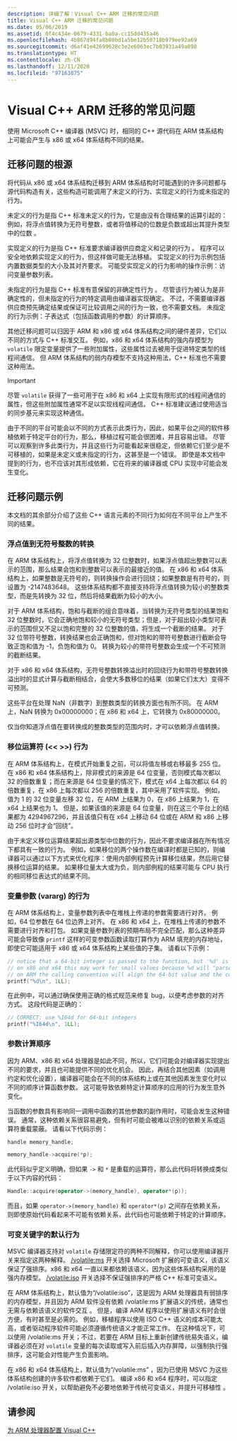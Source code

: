 ```yaml
---
description: 详细了解：Visual C++ ARM 迁移的常见问题
title: Visual C++ ARM 迁移的常见问题
ms.date: 05/06/2019
ms.assetid: 0f4c434e-0679-4331-ba0a-cc15dd435a46
ms.openlocfilehash: 4b867d94fa8b80bd1a5be12b50718b979ee92a69
ms.sourcegitcommit: d6af41e42699628c3e2e6063ec7b03931a49a098
ms.translationtype: HT
ms.contentlocale: zh-CN
ms.lasthandoff: 12/11/2020
ms.locfileid: "97163075"
---
```

# <a name="common-visual-c-arm-migration-issues"></a>Visual C++ ARM 迁移的常见问题

使用 Microsoft C++ 编译器 (MSVC) 时，相同的 C++ 源代码在 ARM 体系结构上可能会产生与 x86 或 x64 体系结构不同的结果。

## <a name="sources-of-migration-issues"></a>迁移问题的根源

将代码从 x86 或 x64 体系结构迁移到 ARM 体系结构时可能遇到的许多问题都与源代码构造有关，这些构造可能调用了未定义的行为、实现定义的行为或未指定的行为。

未定义的行为是指 C++ 标准未定义的行为，它是由没有合理结果的运算引起的：例如，将浮点值转换为无符号整数，或者将值移动的位数是负数或超出其提升类型中的位数  。

实现定义的行为是指 C++ 标准要求编译器供应商定义和记录的行为  。 程序可以安全地依赖实现定义的行为，但这样做可能无法移植。 实现定义的行为示例包括内置数据类型的大小及其对齐要求。 可能受实现定义的行为影响的操作示例：访问变量参数列表。

未指定的行为是指 C++ 标准有意保留的非确定性行为  。 尽管该行为被认为是非确定性的，但未指定的行为的特定调用由编译器实现确定。 不过，不需要编译器供应商预先确定结果或保证可比较调用之间的行为一致，也不需要文档。 未指定的行为示例：子表达式（包括函数调用的参数）的计算顺序。

其他迁移问题可以归因于 ARM 和 x86 或 x64 体系结构之间的硬件差异，它们以不同的方式与 C++ 标准交互。 例如，x86 和 x64 体系结构的强内存模型为 `volatile` 限定变量提供了一些附加属性，这些属性过去被用于促进特定类型的线程间通信。 但 ARM 体系结构的弱内存模型不支持这种用法，C++ 标准也不需要这种用法。

> [!IMPORTANT]
> 尽管 `volatile` 获得了一些可用于在 x86 和 x64 上实现有限形式的线程间通信的属性，但这些附加属性通常不足以实现线程间通信。 C++ 标准建议通过使用适当的同步基元来实现这种通信。

由于不同的平台可能会以不同的方式表示此类行为，因此，如果平台之间的软件移植依赖于特定平台的行为，那么，移植过程可能会很困难，并且容易出错。 尽管可以观察到许多此类行为，并且这些行为可能看起来很稳定，但依赖它们至少是不可移植的，如果是未定义或未指定的行为，这甚至是一个错误。 即使是本文档中提到的行为，也不应该对其形成依赖，它在将来的编译器或 CPU 实现中可能会发生变化。

## <a name="example-migration-issues"></a>迁移问题示例

本文档的其余部分介绍了这些 C++ 语言元素的不同行为如何在不同平台上产生不同的结果。

### <a name="conversion-of-floating-point-to-unsigned-integer"></a>浮点值到无符号整数的转换

在 ARM 体系结构上，将浮点值转换为 32 位整数时，如果浮点值超出整数可以表示的范围，那么结果会饱和到整数可以表示的最接近的值。 在 x86 和 x64 体系结构上，如果整数是无符号的，则转换操作会进行回绕；如果整数是有符号的，则设置为 -2147483648。 这些体系结构都不直接支持将浮点值转换为较小的整数类型，而是先转换为 32 位，然后将结果截断为较小的大小。

对于 ARM 体系结构，饱和与截断的组合意味着，当转换为无符号类型的结果饱和 32 位整数时，它会正确地饱和较小的无符号类型；但是，对于超出较小类型可表示的范围但又不足以饱和完整的 32 位整数的值，将生成一个截断的结果。 对于 32 位带符号整数，转换结果也会正确饱和，但对饱和的带符号整数进行截断会导致正饱和值为 -1，负饱和值为 0。 转换为较小的带符号整数会生成一个不可预测的截断结果。

对于 x86 和 x64 体系结构，无符号整数转换溢出时的回绕行为和带符号整数转换溢出时的显式计算与截断相结合，会使大多数移位的结果（如果它们太大）变得不可预测。

这些平台在处理 NaN（非数字）到整数类型的转换方面也有所不同。 在 ARM 上，NaN 转换为 0x00000000；在 x86 和 x64 上，它转换为 0x80000000。

仅当你知道浮点值在要转换成的整数类型的范围内时，才可以依赖浮点值转换。

### <a name="shift-operator---behavior"></a>移位运算符 (\<\< >>) 行为

在 ARM 体系结构上，在模式开始重复之前，可以将值左移或右移最多 255 位。 在 x86 和 x64 体系结构上，除非模式的来源是 64 位变量，否则模式每次都以 32 的倍数重复；而在来源是 64 位变量的情况下，模式在 x64 上每次都以 64 的倍数重复，在 x86 上每次都以 256 的倍数重复，其中采用了软件实现。 例如，值为 1 的 32 位变量左移 32 位，在 ARM 上结果为 0，在 x86 上结果为 1，在 x64 上结果也为 1。 但是，如果该值的来源是 64 位变量，则在这三个平台上的结果都为 4294967296，并且该值只有在 x64 上移动 64 位或在 ARM 和 x86 上移动 256 位时才会“回绕”。

由于未定义移位运算结果超出源类型中位数的行为，因此不要求编译器在所有情况下都具有一致的行为。 例如，如果移位的两个操作数在编译时都是已知的，则编译器可以通过以下方式来优化程序：使用内部例程预先计算移位结果，然后用它替换移位运算的结果。 如果移位量太大或为负，则内部例程的结果可能与 CPU 执行的相同移位表达式的结果不同。

### <a name="variable-arguments-varargs-behavior"></a>变量参数 (vararg) 的行为

在 ARM 体系结构上，变量参数列表中在堆栈上传递的参数需要进行对齐。 例如，64 位参数在 64 位边界上对齐。 在 x86 和 x64 上，在堆栈上传递的参数不需要进行对齐和打包。 如果变量参数列表的预期布局不完全匹配，那么这种差异可能会导致像 `printf` 这样的可变参数函数读取打算作为 ARM 填充的内存地址，即使它可能适用于 x86 或 x64 体系结构上某些值的子集。 请看以下示例：

```C
// notice that a 64-bit integer is passed to the function, but '%d' is used to read it.
// on x86 and x64 this may work for small values because %d will "parse" the low-32 bits of the argument.
// on ARM the calling convention will align the 64-bit value and the code will print a random value
printf("%d\n", 1LL);
```

在此例中，可以通过确保使用正确的格式规范来修复 bug，以便考虑参数的对齐方式。 这段代码是正确的：

```C
// CORRECT: use %I64d for 64-bit integers
printf("%I64d\n", 1LL);
```

### <a name="argument-evaluation-order"></a>参数计算顺序

因为 ARM、x86 和 x64 处理器是如此不同，所以，它们可能会对编译器实现提出不同的要求，并且也可能提供不同的优化机会。 因此，再结合其他因素（如调用约定和优化设置），编译器可能会在不同的体系结构上或在其他因素发生变化时以不同的顺序计算函数参数。 这可能导致依赖特定计算顺序的应用的行为发生意外变化。

当函数的参数具有影响同一调用中函数的其他参数的副作用时，可能会发生这种错误。 通常，这种依赖关系很容易避免，但有时可能会被难以识别的依赖关系或运算符重载蒙蔽。 请看以下代码示例：

```cpp
handle memory_handle;

memory_handle->acquire(*p);
```

此代码似乎定义明确，但如果 `->` 和 `*` 是重载的运算符，那么此代码将转换成类似于以下内容的代码：

```cpp
Handle::acquire(operator->(memory_handle), operator*(p));
```

而且，如果 `operator->(memory_handle)` 和 `operator*(p)` 之间存在依赖关系，则即使原始代码看起来不可能有依赖关系，此代码也可能依赖于特定的计算顺序。

### <a name="volatile-keyword-default-behavior"></a>可变关键字的默认行为

MSVC 编译器支持对 `volatile` 存储限定符的两种不同解释，你可以使用编译器开关来指定这两种解释。 [/volatile:ms](reference/volatile-volatile-keyword-interpretation.md) 开关选择 Microsoft 扩展的可变语义，该语义保证了强排序。x86 和 x64 一直以来都依赖该语义，因为这些体系结构采用的是强内存模型。 [/volatile:iso](reference/volatile-volatile-keyword-interpretation.md) 开关选择不保证强排序的严格 C++ 标准可变语义。

在 ARM 体系结构上，默认值为“/volatile:iso”，这是因为 ARM 处理器具有弱排序的内存模型，并且因为 ARM 软件没有依赖 /volatile:ms 扩展语义的传统，通常也无需与依赖该语义的软件交互   。 但是，编译 ARM 程序以使用扩展语义有时会很方便，有时甚至是必需的。 例如，移植程序以使用 ISO C++ 语义的成本可能太高，或者驱动程序软件可能必须遵循传统语义才能正常工作。 在这种情况下，可以使用 /volatile:ms 开关；不过，若要在 ARM 目标上重新创建传统易失语义，编译器必须在对 `volatile` 变量的每次读取或写入前后插入内存屏障，以强制执行强排序，这可能会对性能产生负面影响。

在 x86 和 x64 体系结构上，默认值为“/volatile:ms”  ，因为已使用 MSVC 为这些体系结构创建的许多软件都依赖于它们。 编译 x86 和 x64 程序时，可以指定 /volatile:iso 开关，以帮助避免不必要地依赖于传统可变语义，并提升可移植性  。

## <a name="see-also"></a>请参阅

[为 ARM 处理器配置 Visual C++](configuring-programs-for-arm-processors-visual-cpp.md)
